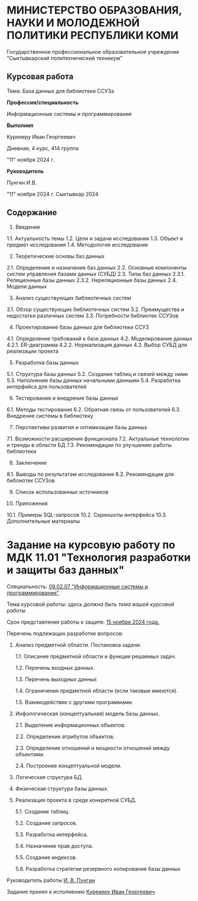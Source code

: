 # МИНИСТЕРСТВО ОБРАЗОВАНИЯ, НАУКИ И МОЛОДЕЖНОЙ ПОЛИТИКИ РЕСПУБЛИКИ КОМИ 

Государственное профессиональное образовательное учреждение "Сыктывкарский политехнический техникум"

## Курсовая работа

Тема: База данных для библиотеки ССУЗа

**Профессия/специальность**

Информационные системы и программирование

**Выполнил**

Курекеру Иван Георгеевич

Дневная, 4 курс, 414 группа

"11" ноября 2024 г.

**Руководитель**

Пунгин И.В.

"11" ноября 2024 г.
Сыктывкар 2024
## Содержание

1. Введение

1.1. Актуальность темы
1.2. Цели и задачи исследования
1.3. Объект и предмет исследования
1.4. Методология исследования

2. Теоретические основы баз данных

2.1. Определение и назначение баз данных
2.2. Основные компоненты систем управления базами данных (СУБД)
2.3. Типы баз данных
2.3.1. Реляционные базы данных
2.3.2. Нереляционные базы данных
2.4. Модели данных

3. Анализ существующих библиотечных систем

3.1. Обзор существующих библиотечных систем
3.2. Преимущества и недостатки различных систем
3.3. Потребности библиотек ССУЗов

4. Проектирование базы данных для библиотеки ССУЗ

4.1. Определение требований к базе данных
4.2. Моделирование данных
4.2.1. ER-диаграмма
4.2.2. Нормализация данных
4.3. Выбор СУБД для реализации проекта

5. Разработка базы данных

5.1. Структура базы данных
5.2. Создание таблиц и связей между ними
5.3. Наполнение базы данных начальными данными
5.4. Разработка интерфейса для пользователей

6. Тестирование и внедрение базы данных

6.1. Методы тестирования
6.2. Обратная связь от пользователей
6.3. Внедрение системы в библиотеку

7. Перспективы развития и оптимизации базы данных

7.1. Возможности расширения функционала
7.2. Актуальные технологии и тренды в области БД
7.3. Рекомендации по улучшению работы библиотеки

8. Заключение

8.1. Выводы по результатам исследования
8.2. Рекомендации для библиотек ССУЗов

9. Список использованных источников

10. Приложения

10.1. Примеры SQL-запросов
10.2. Скриншоты интерфейса
10.3. Дополнительные материалы

# Задание на курсовую работу по МДК 11.01 "Технология разработки и защиты баз данных"

[comment]: # (Комментарий: задание на курсовую работу заполняется студентом самостоятельно на основе темы его работы, изучаемых вопросов, срока представления работы к защите)

Специальность: <ins> 09.02.07 "Информационные системы и программирование"  </ins>

Тема курсовой работы: _здесь должна быть тема вашей курсовой работы_ 

[comment]: # (Комментарий: в строке выше впишите название темы своей курсовой работы)

Срок представления работы к защите: <ins> 15 ноября 2024 года. </ins>

Перечень подлежащих разработке вопросов:

[comment]: # (Комментарий: перечень вопросов перерабатывается студентом исходя из его темы)

1. Анализ предметной области. Постановка задачи.

    1.1. Описание предметной области и функции решаемых задач.

    1.2. Перечень входных данных.

    1.3. Перечень выходных данных

    1.4. Ограничения предметной области (если таковые имеются).

    1.5. Взаимодействие с другими программами.

3. Инфологическая (концептуальная) модель базы данных.

    2.1. Выделение информационных объектов.

    2.2. Определение атрибутов объектов.

    2.3. Определение отношений и мощности отношений между объектами.

    2.4. Построение концептуальной модели.

4. Логическая структура БД.

5. Физическая структура базы данных.

6. Реализация проекта в среде конкретной СУБД.

    5.1. Создание таблиц.

    5.2. Создание запросов.

    5.3. Разработка интерфейса.

    5.4. Назначение прав доступа.

    5.5. Создание индексов.

    5.6. Разработка стратегии резервного копирования базы данных


Руководитель работы <ins> И. В. Пунгин </ins>

Задание принял к исполнению <ins> Курекеру Иван Георгеевич

[comment]: # (Комментарий: Инициалы и Фамилия студента должны быть заменены студентом на свои инициалы и фамилию.)
